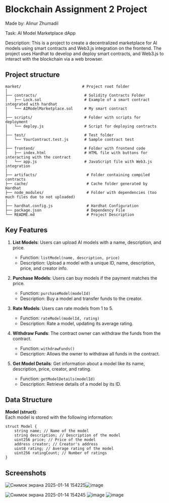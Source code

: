 # Blockchain Assignment 2 Project

Made by: Alinur Zhumadil 

Task: AI Model Marketplace dApp

Description: This is a project to create a decentralized marketplace for AI models using smart contracts and Web3.js integration on the frontend. The project uses Hardhat to develop and deploy smart contracts, and Web3.js to interact with the blockchain via a web browser.

## Project structure
```plaintext
market/                           # Project root folder
│
├── contracts/                     # Solidity Contracts Folder
│   ├── Lock.sol                   # Example of a smart contract integrated with hardhat
│   └── AIModelMarketplace.sol     # My smart contract
│
├── scripts/                       # Folder with scripts for deployment
│   └── deploy.js                  # Script for deploying contracts
│
├── test/                          # Test folder
│   └── YourContract.test.js       # Sample contract test
│
├── frontend/                      # Folder with frontend code
│   ├── index.html                 # HTML file with buttons for interacting with the contract
│   └── app.js                     # JavaScript file with Web3.js integration
│
├── artifacts/                      # Folder containing compiled contracts
├── cache/                          # Cache folder generated by Hardhat
├── node_modules/                   # Folder with dependencies (too much files due to not uploaded)
│
├── hardhat.config.js               # Hardhat Configuration
├── package.json                    # Dependency File
└── README.md                       # Project Description
```
## Key Features

1. **List Models**: Users can upload AI models with a name, description, and price.
   
   - Function: `listModel(name, description, price)`
   - Description: Upload a model with a unique ID, name, description, price, and creator info.

2. **Purchase Models**: Users can buy models if the payment matches the price.

   - Function: `purchaseModel(modelId)`
   - Description: Buy a model and transfer funds to the creator.

3. **Rate Models**: Users can rate models from 1 to 5.

   - Function: `rateModel(modelId, rating)`
   - Description: Rate a model, updating its average rating.

4. **Withdraw Funds**: The contract owner can withdraw the funds from the contract.

   - Function: `withdrawFunds()`
   - Description: Allows the owner to withdraw all funds in the contract.

5. **Get Model Details**: Get information about a model like its name, description, price, creator, and rating.

   - Function: `getModelDetails(modelId)`
   - Description: Retrieve details of a model by its ID.

## Data Structure

**Model (struct)**:  
Each model is stored with the following information:

```solidity
struct Model {
    string name; // Name of the model
    string description; // Description of the model
    uint256 price; // Price of the model
    address creator; // Creator's address
    uint8 rating; // Average rating of the model
    uint256 ratingCount; // Number of ratings
}
```
## Screenshots
![Снимок экрана 2025-01-14 154225](https://github.com/user-attachments/assets/cc40e832-a54f-4353-b5bd-47a7aa4b6d4c)![image](https://github.com/user-attachments/assets/860395fd-082b-43a1-8b6d-a6c6992b8c55)

![Снимок экрана 2025-01-14 154245](https://github.com/user-attachments/assets/d7a5c429-8ade-4507-9e13-eaba4b209aa4)
![image](https://github.com/user-attachments/assets/3e14e135-ee7c-48ad-8bcb-40e6a9d10973)
![image](https://github.com/user-attachments/assets/7543a6d4-0e66-4a6d-84c9-d427c564b454)


